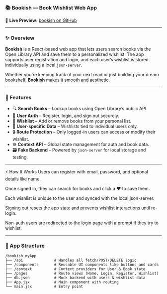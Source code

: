 ### 📚 Bookish — Book Wishlist Web App

🔗 **Live Preview:** [bookish on GitHub](https://github.com/Mwirigikelvinkubai/bookish_myApp)

---

### ✨ Overview

**Bookish** is a React-based web app that lets users search books via the Open Library API and save them to a personalized wishlist. The app supports user registration and login, and each user’s wishlist is stored individually using a local `json-server`.

Whether you're keeping track of your next read or just building your dream bookshelf, **Bookish** makes it smooth and aesthetic.

---

### 🧠 Features

- 🔍 **Search Books** – Lookup books using Open Library’s public API.
- 📝 **User Auth** – Register, login, and sign out securely.
- 💖 **Wishlist** – Add or remove books from your personal list.
- 📁 **User-specific Data** – Wishlists tied to individual users only.
- 🔒 **Route Protection** – Only logged-in users can access or modify their wishlist.
- ⚙️ **Context API** – Global state management for auth and book data.
- 🗃 **Fake Backend** – Powered by `json-server` for local storage and testing.

---


⚡ How It Works
Users can register with email, password, and optional details like name.

Once signed in, they can search for books and click a ❤️ to save them.

Each wishlist is unique to the user and synced with the local json-server.

Signing out resets the app state and prevents wishlist interactions until re-login.

Non-auth users are redirected to the login page with a prompt if they try to wishlist.

---

### 🧭 App Structure

```plaintext
/bookish_myApp
├── /api              # Handles all fetch/POST/DELETE logic
├── /components       # Reusable UI components like buttons and cards
├── /context          # Context providers for User & Book state
├── /pages            # Route views (Home, Login, Register, Wishlist)
├── db.json           # Mock backend with users & wishlist data
├── App.jsx           # Main component with routing
└── main.jsx          # Entry point

